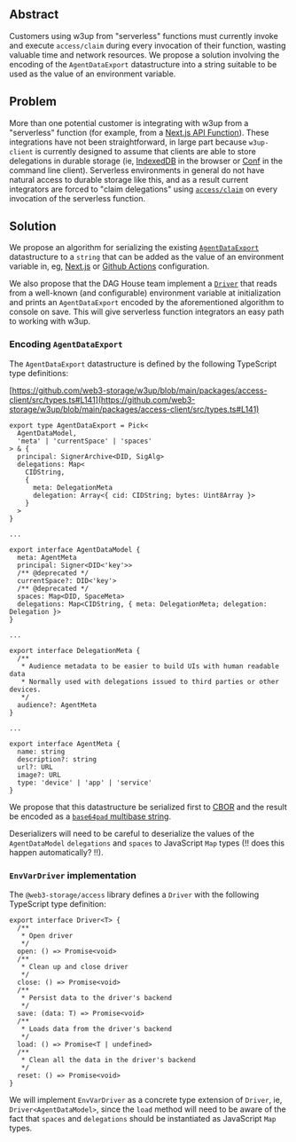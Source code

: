 ## Abstract

Customers using w3up from "serverless" functions must currently invoke and execute `access/claim` during
every invocation of their function, wasting valuable time and network resources. We propose a solution involving
the encoding of the `AgentDataExport` datastructure into a string suitable to be used as the value of an environment variable.


## Problem

More than one potential customer is integrating with w3up from a "serverless"
function (for example, from a [Next.js API Function](https://nextjs.org/learn/basics/api-routes)).
These integrations have not been straightforward, in large part because `w3up-client` is currently
designed to assume that clients are able to store delegations in durable storage (ie, 
[IndexedDB](https://github.com/web3-storage/w3up/blob/main/packages/access-client/src/drivers/indexeddb.js)
in the browser or [Conf](https://github.com/web3-storage/w3up/blob/main/packages/access-client/src/drivers/memory.js)
in the command line client). Serverless environments in general do not have natural access to durable storage like
this, and as a result current integrators are forced to "claim delegations" using [`access/claim`](https://github.com/web3-storage/specs/blob/main/w3-access.md#claim-access) on every invocation of the serverless function.

## Solution

We propose an algorithm for serializing the existing [`AgentDataExport`](https://github.com/web3-storage/w3up/blob/main/packages/access-client/src/types.ts#L141) datastructure
to a `string` that can be added as the value of an environment variable in, eg, [Next.js](https://nextjs.org/docs/pages/building-your-application/configuring/environment-variables) or
[Github Actions](https://docs.github.com/en/actions/learn-github-actions/variables) configuration. 

We also propose that the DAG House team implement a [`Driver`](https://github.com/web3-storage/w3up/blob/main/packages/access-client/src/drivers/types.ts#L4) that reads from a well-known (and configurable) environment variable
at initialization and prints an `AgentDataExport` encoded by the aforementioned algorithm to console on save. This will
give serverless function integrators an easy path to working with w3up.

### Encoding `AgentDataExport`

The `AgentDataExport` datastructure is defined by the following TypeScript type definitions:

[https://github.com/web3-storage/w3up/blob/main/packages/access-client/src/types.ts#L141](https://github.com/web3-storage/w3up/blob/main/packages/access-client/src/types.ts#L141)
```
export type AgentDataExport = Pick<
  AgentDataModel,
  'meta' | 'currentSpace' | 'spaces'
> & {
  principal: SignerArchive<DID, SigAlg>
  delegations: Map<
    CIDString,
    {
      meta: DelegationMeta
      delegation: Array<{ cid: CIDString; bytes: Uint8Array }>
    }
  >
}

...

export interface AgentDataModel {
  meta: AgentMeta
  principal: Signer<DID<'key'>>
  /** @deprecated */
  currentSpace?: DID<'key'>
  /** @deprecated */
  spaces: Map<DID, SpaceMeta>
  delegations: Map<CIDString, { meta: DelegationMeta; delegation: Delegation }>
}

...

export interface DelegationMeta {
  /**
   * Audience metadata to be easier to build UIs with human readable data
   * Normally used with delegations issued to third parties or other devices.
   */
  audience?: AgentMeta
}

...

export interface AgentMeta {
  name: string
  description?: string
  url?: URL
  image?: URL
  type: 'device' | 'app' | 'service'
}
```

We propose that this datastructure be serialized first to [CBOR](https://cbor.io/) and
the result be encoded as a [`base64pad` multibase string](https://github.com/multiformats/multibase).

Deserializers will need to be careful to deserialize the values of the `AgentDataModel` `delegations` and `spaces` 
to JavaScript `Map` types (!! does this happen automatically? !!).

### `EnvVarDriver` implementation

The `@web3-storage/access` library defines a `Driver` with the following TypeScript type definition:

```
export interface Driver<T> {
  /**
   * Open driver
   */
  open: () => Promise<void>
  /**
   * Clean up and close driver
   */
  close: () => Promise<void>
  /**
   * Persist data to the driver's backend
   */
  save: (data: T) => Promise<void>
  /**
   * Loads data from the driver's backend
   */
  load: () => Promise<T | undefined>
  /**
   * Clean all the data in the driver's backend
   */
  reset: () => Promise<void>
}
```

We will implement `EnvVarDriver` as a concrete type extension of `Driver`, ie,
`Driver<AgentDataModel>`, since the `load` method will need to be aware of the fact
that `spaces` and `delegations` should be instantiated as JavaScript `Map` types.

